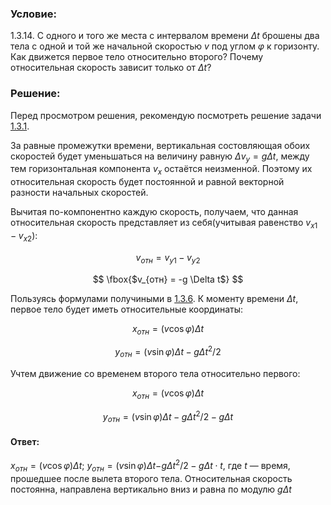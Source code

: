 ###  Условие:

$1.3.14.$ С одного и того же места с интервалом времени $\Delta t$ брошены два тела с одной и той же начальной скоростью $v$ под углом $\varphi$ к горизонту. Как движется первое тело относительно второго? Почему относительная скорость зависит только от $\Delta t$?

###  Решение:

Перед просмотром решения, рекомендую посмотреть решение задачи [1.3.1](../1.3.1).

За равные промежутки времени, вертикальная состовляющая обоих скоростей будет уменьшаться на величину равную $\Delta v_y = g \Delta t$, между тем горизонтальная компонента $v_x$ остаётся неизменной. Поэтому их относительная скорость будет постоянной и равной векторной разности начальных скоростей.

Вычитая по-компонентно каждую скорость, получаем, что данная относительная скорость представляет из себя(учитывая равенство $v_{x1} - v_{x2}$):

$$
v_{отн} = v_{y1} - v_{y2}
$$

$$
\fbox{$v_{отн} = -g \Delta t$}
$$

Пользуясь формулами получиными в [1.3.6](../1.3.6). К моменту времени $\Delta t$, первое тело будет иметь относительные координаты:

$$
x_{{отн}}=(v\cos\varphi)\Delta t
$$

$$
y_{{отн}}=(v\sin\varphi)\Delta t-g\Delta t^{2}/2
$$

Учтем движение со временем второго тела относительно первого:

$$
x_{{отн}}=(v\cos\varphi)\Delta t
$$

$$
y_{{отн}}=(v\sin\varphi)\Delta t-g\Delta t^{2}/2 - g \Delta t
$$

####  Ответ:

$x_{{отн}}=(v\cos\varphi)\Delta t;$ $y_{{отн}}=(v\sin\varphi)\Delta t$$-g\Delta t^{2}/2-g\Delta t\cdot t$, где $t$ — время, прошедшее после вылета второго тела. Относительная скорость постоянна, направлена вертикально вниз и равна по модулю $g \Delta t$